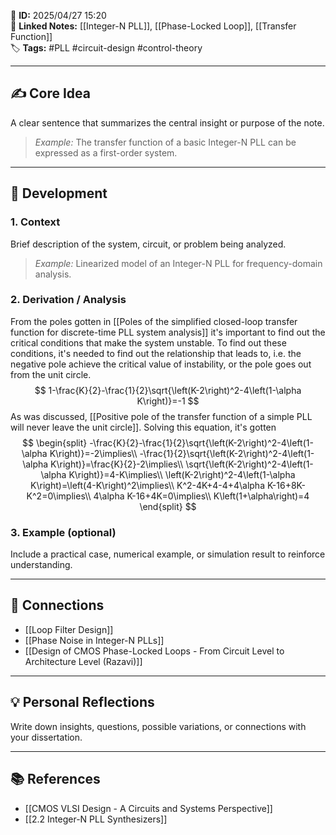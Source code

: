 📌 **ID:** 2025/04/27 15:20  
🔗 **Linked Notes:** [[Integer-N PLL]], [[Phase-Locked Loop]], [[Transfer Function]]  
🏷️ **Tags:** #PLL #circuit-design #control-theory

---

## ✍️ Core Idea  
A clear sentence that summarizes the central insight or purpose of the note.  
> *Example:* The transfer function of a basic Integer-N PLL can be expressed as a first-order system.

---

## 🧩 Development

### 1. Context  
Brief description of the system, circuit, or problem being analyzed.  
> *Example:* Linearized model of an Integer-N PLL for frequency-domain analysis.

### 2. Derivation / Analysis  
From the poles gotten in [[Poles of the simplified closed-loop transfer function for discrete-time PLL system analysis]] it's important to find out the critical conditions that make the system unstable. To find out these conditions, it's needed to find out the relationship that leads to, i.e. the negative pole achieve the critical value of instability, or the pole goes out from the unit circle.
$$
1-\frac{K}{2}-\frac{1}{2}\sqrt{\left(K-2\right)^2-4\left(1-\alpha K\right)}=-1
$$
As was discussed, [[Positive pole of the transfer function of a simple PLL will never leave the unit circle]].
Solving this equation, it's gotten
$$
\begin{split}
-\frac{K}{2}-\frac{1}{2}\sqrt{\left(K-2\right)^2-4\left(1-\alpha K\right)}=-2\implies\\
-\frac{1}{2}\sqrt{\left(K-2\right)^2-4\left(1-\alpha K\right)}=\frac{K}{2}-2\implies\\
\sqrt{\left(K-2\right)^2-4\left(1-\alpha K\right)}=4-K\implies\\
\left(K-2\right)^2-4\left(1-\alpha K\right)=\left(4-K\right)^2\implies\\
K^2-4K+4-4+4\alpha K-16+8K-K^2=0\implies\\
4\alpha K-16+4K=0\implies\\
K\left(1+\alpha\right)=4
\end{split}
$$


### 3. Example (optional)  
Include a practical case, numerical example, or simulation result to reinforce understanding.

---

## 🔁 Connections  
- [[Loop Filter Design]]  
- [[Phase Noise in Integer-N PLLs]]  
- [[Design of CMOS Phase-Locked Loops - From Circuit Level to Architecture Level (Razavi)]]

---

## 💡 Personal Reflections  
Write down insights, questions, possible variations, or connections with your dissertation.

---

## 📚 References  
- [[CMOS VLSI Design - A Circuits and Systems Perspective]]
- [[2.2 Integer-N PLL Synthesizers]] 
